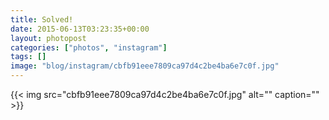 ```yaml
---
title: Solved!
date: 2015-06-13T03:23:35+00:00
layout: photopost
categories: ["photos", "instagram"]
tags: []
image: "blog/instagram/cbfb91eee7809ca97d4c2be4ba6e7c0f.jpg"
---
```


{{< img src="cbfb91eee7809ca97d4c2be4ba6e7c0f.jpg" alt="" caption="" >}}



